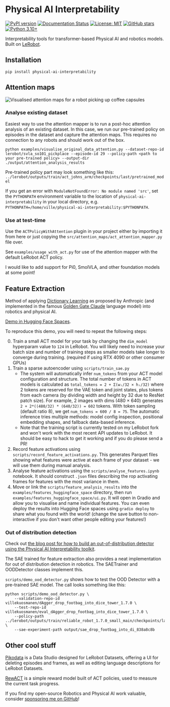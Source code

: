 # Physical AI Interpretability

[![PyPI version](https://badge.fury.io/py/physical-ai-interpretability.svg)](https://badge.fury.io/py/physical-ai-interpretability)
[![Documentation Status](https://github.com/villekuosmanen/physical-AI-interpretability/actions/workflows/docs.yml/badge.svg)](https://villekuosmanen.github.io/physical-AI-interpretability/)
[![License: MIT](https://img.shields.io/badge/License-MIT-yellow.svg)](https://opensource.org/licenses/MIT)
[![GitHub stars](https://img.shields.io/github/stars/villekuosmanen/physical-AI-interpretability.svg?style=social&label=Star)](https://github.com/villekuosmanen/physical-AI-interpretability)
[![Python 3.10+](https://img.shields.io/badge/python-3.10+-blue.svg)](https://www.python.org/downloads/)

Interpretability tools for transformer-based Physical AI and robotics models. Built on [LeRobot](https://github.com/huggingface/lerobot).

## Installation

```
pip install physical-ai-interpretability
```

## Attention maps

![Visualised attention maps for a robot picking up coffee capsules](https://github.com/villekuosmanen/physical-ai-interpretability/blob/main/assets/attention_coffee_prop.gif)


### Analyse existing dataset

Easiest way to use the attention mapper is to run a post-hoc attention analysis of an existing dataset. In this case, we run our pre-trained policy on episodes in the dataset and capture the attention maps. This requires no connection to any robots and should work out of the box.

```
python examples/visualise_original_data_attention.py --dataset-repo-id lerobot/svla_so101_pickplace --episode-id 29 --policy-path <path to your pre-trained policy> --output-dir ./output/attention_analysis_results
```

Pre-trained policy part may look something like this: `../lerobot/outputs/train/act_johns_arm/checkpoints/last/pretrained_model`

If you get an error with `ModuleNotFoundError: No module named 'src'`, set the `PYTHONPATH` environment variable to the location of `physical-ai-interpretability` in your local directory, e.g.  
`PYTHONPATH=/home/ville/physical-ai-interpretability:$PYTHONPATH`.

### Use at test-time

Use the `ACTPolicyWithAttention` plugin in your project either by importing it from here or just copying the `src/attention_maps/act_attention_mapper.py` file over.

See `examples/usage_with_act.py` for use of the attention mapper with the default LeRobot ACT policy.

I would like to add support for Pi0, SmolVLA, and other foundation models at some point! 

## Feature Extraction

Method of applying [Dictionary Learning](https://transformer-circuits.pub/2023/monosemantic-features) as proposed by Anthropic (and implemented in the famous [Golden Gate Claude](https://www.anthropic.com/news/golden-gate-claude) language model) into robotics and physical AI.

[Demo in Hugging Face Spaces](https://huggingface.co/spaces/villekuosmanen/act-feature-visualiser).

To reproduce this demo, you will need to repeat the following steps:

0. Train a small ACT model for your task by changing the `dim_model` hyperparam value to `124` in LeRobot. You will likely need to increase your batch size and number of training steps as smaller models take longer to converge during training. (required if using RTX 4090 or other consumer GPUs)
1. Train a sparse autoencoder using `scripts/train_sae.py`
    - The system will automatically infer `num_tokens` from your ACT model configuration and structure. The total number of tokens in ACT models is calculated as `total_tokens = 2 + Σ(wᵢ/32 × hᵢ/32)` where 2 tokens are reserved for the VAE token and joint states, plus tokens from each camera (by dividing width and height by 32 due to ResNet patch size). For example, 2 images with dims (480 × 640) generates `2 + 2*((480/32) * (640/32)) = 602` tokens. With token sampling (default ratio 8), we get `num_tokens = 600 / 8 = 75`. The automatic inference tries multiple methods: model config inspection, positional embedding shapes, and fallback data-based inference.
    - Note that the training script is currently tested on my LeRobot fork and won't work with the most recent API updates to LeRobot. It should be easy to hack to get it working and if you do please send a PR!
2. Record feature activations using `scripts/record_feature_activations.py`. This generates Parquet files showing what features were active at each frame of your dataset - we will use them during manual analysis.
3. Analyse feature activations using the `scripts/analyse_features.ipynb` notebook. It should construct `.json` files describing the rop activating frames for features with the most variance in them.
4. Move or link the `scripts/feature_analysis_results` into the `examples/features_huggingface_space` directory, then run `examples/features_huggingface_space/ui.py`. It will open in Gradio and allow you to visualise and name individual features. You can even deploy the results into Hugging Face spaces using `gradio deploy` to share what you found with the world! (change the save button to non-interactive if you don't want other people editing your features!)

### Out of distribution detection

Check out [the blog post for how to build an out-of-distribution detector using the Physical AI Interpretability toolkit](https://villekuosmanen.medium.com/building-a-simple-out-of-distribution-detector-for-physical-ai-models-using-lerobot-bfa02b4a3876).

The SAE trained for feature extraction also provides a neat implementation for out of distribution detection in robotics. The SAETrainer and OODDetector classes implement this.

`scripts/demo_ood_detector.py` shows how to test the OOD Detector with a pre-trained SAE model. The call looks something like this:

```
python scripts/demo_ood_detector.py \
    --validation-repo-id villekuosmanen/dAgger_drop_footbag_into_dice_tower_1.7.0 \
    --test-repo-id villekuosmanen/eval_dAgger_drop_footbag_into_dice_tower_1.7.0 \
    --policy-path ../lerobot/outputs/train/reliable_robot_1.7.0_small_main/checkpoints/last/pretrained_model \
    --sae-experiment-path output/sae_drop_footbag_into_di_838a8c8b
```

## Other cool stuff

[Pikodata](https://github.com/villekuosmanen/pikodata) is a Data Studio designed for LeRobot Datasets, offering a UI for deleting episodes and frames, as well as editing language descriptions for LeRobot Datasets.

[RewACT](https://github.com/villekuosmanen/rewACT) is a simple reward model built of ACT policies, used to measure the current task progress.

If you find my open-source Robotics and Physical AI work valuable, consider [sponsoring me on GitHub](https://github.com/sponsors/villekuosmanen)!
